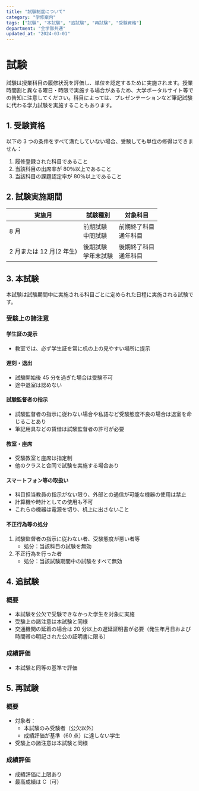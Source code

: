 ```yaml
---
title: "試験制度について"
category: "学修案内"
tags: ["試験", "本試験", "追試験", "再試験", "受験資格"]
department: "全学部共通"
updated_at: "2024-03-01"
---
```


# 試験

試験は授業科目の履修状況を評価し、単位を認定するために実施されます。授業時間割と異なる曜日・時限で実施する場合があるため、大学ポータルサイト等での告知に注意してください。科目によっては、プレゼンテーションなど筆記試験に代わる学力試験を実施することもあります。

## 1. 受験資格

以下の 3 つの条件をすべて満たしていない場合、受験しても単位の修得はできません：

1. 履修登録された科目であること
2. 当該科目の出席率が 80％以上であること
3. 当該科目の課題認定率が 80％以上であること

## 2. 試験実施期間

| 実施月                   | 試験種別               | 対象科目                 |
| ------------------------ | ---------------------- | ------------------------ |
| 8 月                     | 前期試験<br>中間試験   | 前期終了科目<br>通年科目 |
| 2 月または 12 月(2 年生) | 後期試験<br>学年末試験 | 後期終了科目<br>通年科目 |

## 3. 本試験

本試験は試験期間中に実施される科目ごとに定められた日程に実施される試験です。

### 受験上の諸注意

#### 学生証の提示

- 教室では、必ず学生証を常に机の上の見やすい場所に提示

#### 遅刻・退出

- 試験開始後 45 分を過ぎた場合は受験不可
- 途中退室は認めない

#### 試験監督者の指示

- 試験監督者の指示に従わない場合や私語など受験態度不良の場合は退室を命じることあり
- 筆記用具などの賃借は試験監督者の許可が必要

#### 教室・座席

- 受験教室と座席は指定制
- 他のクラスと合同で試験を実施する場合あり

#### スマートフォン等の取扱い

- 科目担当教員の指示がない限り、外部との通信が可能な機器の使用は禁止
- 計算機や時計としての使用も不可
- これらの機器は電源を切り、机上に出さないこと

#### 不正行為等の処分

1. 試験監督者の指示に従わない者、受験態度が悪い者等
   - 処分：当該科目の試験を無効
2. 不正行為を行った者
   - 処分：当該試験期間中の試験をすべて無効

## 4. 追試験

### 概要

- 本試験を公欠で受験できなかった学生を対象に実施
- 受験上の諸注意は本試験と同様
- 交通機関の延着の場合は 20 分以上の遅延証明書が必要（発生年月日および時間帯の明記された公の証明書に限る）

### 成績評価

- 本試験と同等の基準で評価

## 5. 再試験

### 概要

- 対象者：
  - 本試験のみ受験者（公欠以外）
  - 成績評価が基準（60 点）に達しない学生
- 受験上の諸注意は本試験と同様

### 成績評価

- 成績評価に上限あり
- 最高成績は C（可）
